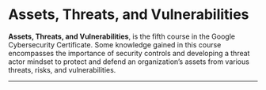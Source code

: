 # Assets, Threats, and Vulnerabilities

**Assets, Threats, and Vulnerabilities**, is the fifth course in the Google Cybersecurity Certificate. Some knowledge gained in this course encompasses the importance of security controls and developing a threat actor mindset to protect and defend an organization’s assets from various threats, risks, and vulnerabilities.

-------------
